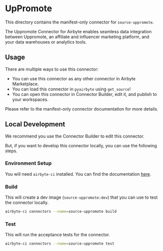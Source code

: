 # UpPromote
This directory contains the manifest-only connector for `source-uppromote`.

The Uppromote Connector for Airbyte enables seamless data integration between Uppromote, an affiliate and influencer marketing platform, and your data warehouses or analytics tools.

## Usage
There are multiple ways to use this connector:
- You can use this connector as any other connector in Airbyte Marketplace.
- You can load this connector in `pyairbyte` using `get_source`!
- You can open this connector in Connector Builder, edit it, and publish to your workspaces.

Please refer to the manifest-only connector documentation for more details.

## Local Development
We recommend you use the Connector Builder to edit this connector.

But, if you want to develop this connector locally, you can use the following steps.

### Environment Setup
You will need `airbyte-ci` installed. You can find the documentation [here](airbyte-ci).

### Build
This will create a dev image (`source-uppromote:dev`) that you can use to test the connector locally.
```bash
airbyte-ci connectors --name=source-uppromote build
```

### Test
This will run the acceptance tests for the connector.
```bash
airbyte-ci connectors --name=source-uppromote test
```

